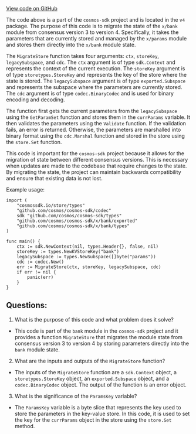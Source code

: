 [View code on GitHub](https://github.com/cosmos/cosmos-sdk.git/x/bank/migrations/v4/store.go)

The code above is a part of the `cosmos-sdk` project and is located in the `v4` package. The purpose of this code is to migrate the state of the `x/bank` module from consensus version 3 to version 4. Specifically, it takes the parameters that are currently stored and managed by the `x/params` module and stores them directly into the `x/bank` module state.

The `MigrateStore` function takes four arguments: `ctx`, `storeKey`, `legacySubspace`, and `cdc`. The `ctx` argument is of type `sdk.Context` and represents the context of the current execution. The `storeKey` argument is of type `storetypes.StoreKey` and represents the key of the store where the state is stored. The `legacySubspace` argument is of type `exported.Subspace` and represents the subspace where the parameters are currently stored. The `cdc` argument is of type `codec.BinaryCodec` and is used for binary encoding and decoding.

The function first gets the current parameters from the `legacySubspace` using the `GetParamSet` function and stores them in the `currParams` variable. It then validates the parameters using the `Validate` function. If the validation fails, an error is returned. Otherwise, the parameters are marshalled into binary format using the `cdc.Marshal` function and stored in the store using the `store.Set` function.

This code is important for the `cosmos-sdk` project because it allows for the migration of state between different consensus versions. This is necessary when updates are made to the codebase that require changes to the state. By migrating the state, the project can maintain backwards compatibility and ensure that existing data is not lost.

Example usage:

```
import (
    "cosmossdk.io/store/types"
    "github.com/cosmos/cosmos-sdk/codec"
    sdk "github.com/cosmos/cosmos-sdk/types"
    "github.com/cosmos/cosmos-sdk/x/bank/exported"
    "github.com/cosmos/cosmos-sdk/x/bank/types"
)

func main() {
    ctx := sdk.NewContext(nil, types.Header{}, false, nil)
    storeKey := types.NewKVStoreKey("bank")
    legacySubspace := types.NewSubspace([]byte("params"))
    cdc := codec.New()
    err := MigrateStore(ctx, storeKey, legacySubspace, cdc)
    if err != nil {
        panic(err)
    }
}
```
## Questions: 
 1. What is the purpose of this code and what problem does it solve?
- This code is part of the `bank` module in the `cosmos-sdk` project and it provides a function `MigrateStore` that migrates the module state from consensus version 3 to version 4 by storing parameters directly into the `bank` module state.

2. What are the inputs and outputs of the `MigrateStore` function?
- The inputs of the `MigrateStore` function are a `sdk.Context` object, a `storetypes.StoreKey` object, an `exported.Subspace` object, and a `codec.BinaryCodec` object. The output of the function is an error object.

3. What is the significance of the `ParamsKey` variable?
- The `ParamsKey` variable is a byte slice that represents the key used to store the parameters in the key-value store. In this code, it is used to set the key for the `currParams` object in the store using the `store.Set` method.